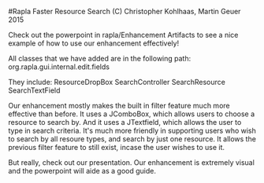 #Rapla
Faster Resource Search
(C) Christopher Kohlhaas, Martin Geuer 2015

Check out the powerpoint in rapla/Enhancement Artifacts to see a nice example of how to use our enhancement effectively!

All classes that we have added are in the following path:
org.rapla.gui.internal.edit.fields

They include:
ResourceDropBox
SearchController
SearchResource
SearchTextField

Our enhancement mostly makes the built in filter feature much more effective than before.
It uses a JComboBox, which allows users to choose a resource to search by.
And it uses a JTextfield, which allows the user to type in search criteria.
It's much more friendly in supporting users who wish to search by all resoure types, and search by just one resource.
It allows the previous filter feature to still exist, incase the user wishes to use it.

But really, check out our presentation. Our enhancement is extremely visual and the powerpoint will aide as a good guide.
